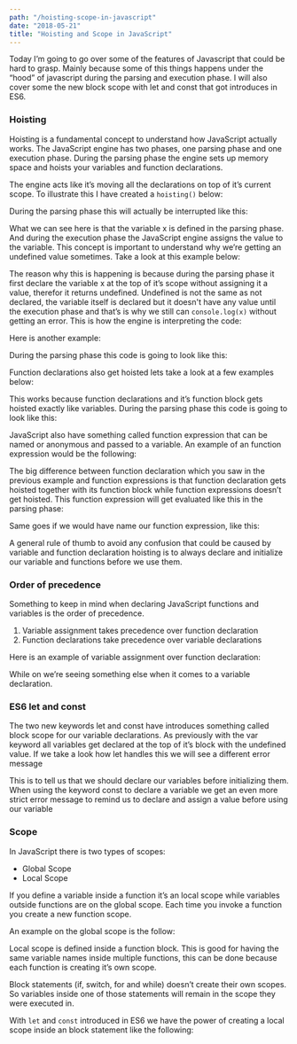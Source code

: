 ```yaml
---
path: "/hoisting-scope-in-javascript"
date: "2018-05-21"
title: "Hoisting and Scope in JavaScript"
---
```


Today I’m going to go over some of the features of Javascript that could be hard to grasp. Mainly because some of this things happens under the “hood” of javascript during the parsing and execution phase. I will also cover some the new block scope with let and const that got introduces in ES6.


### Hoisting

Hoisting is a fundamental concept to understand how JavaScript actually works. The JavaScript engine has two phases, one parsing phase and one execution phase. During the parsing phase the engine sets up memory space and hoists your variables and function declarations.

The engine acts like it’s moving all the declarations on top of it’s current scope. To illustrate this I have created a `hoisting()` below:

<script src="https://gist.github.com/scarsam/4b8aad8b77a4f06d49e5b92c3f0aaae1.js"></script>

During the parsing phase this will actually be interrupted like this:

<script src="https://gist.github.com/scarsam/ef78250363407ffda5bd30ce1149c08d.js"></script>

What we can see here is that the variable x is defined in the parsing phase. And during the execution phase the JavaScript engine assigns the value to the variable. This concept is important to understand why we’re getting an undefined value sometimes. Take a look at this example below:

<script src="https://gist.github.com/scarsam/2a8108277b7becdace4907daf1dec4b8.js"></script>

The reason why this is happening is because during the parsing phase it first declare the variable x at the top of it’s scope without assigning it a value, therefor it returns undefined. Undefined is not the same as not declared, the variable itself is declared but it doesn't have any value until the execution phase and that’s is why we still can `console.log(x)` without getting an error. This is how the engine is interpreting the code:

<script src="https://gist.github.com/scarsam/49cd7f3602ed817953858beee40a5e92.js"></script>

Here is another example:

<script src="https://gist.github.com/scarsam/66b86d7363d412d45948eb7883e47358.js"></script>

During the parsing phase this code is going to look like this:

<script src="https://gist.github.com/scarsam/555570a85b6403fd0a15154ad3cd17dd.js"></script>

Function declarations also get hoisted lets take a look at a few examples below:

<script src="https://gist.github.com/scarsam/cab142fa8d4b5725eac3ae22c72f9dfb.js"></script>

This works because function declarations and it’s function block gets hoisted exactly like variables. During the parsing phase this code is going to look like this:

<script src="https://gist.github.com/scarsam/4b7e6d637ed1ed6516fa86043bb925b7.js"></script>

JavaScript also have something called function expression that can be named or anonymous and passed to a variable. An example of an function expression would be the following:

<script src="https://gist.github.com/scarsam/6cf1ad8e0b6cc1d3b2bb33499a61dc27.js"></script>

The big difference between function declaration which you saw in the previous example and function expressions is that function declaration gets hoisted together with its function block while function expressions doesn’t get hoisted. This function expression will get evaluated like this in the parsing phase:

<script src="https://gist.github.com/scarsam/5fafc0063ebcf2ba655281e0eacca171.js"></script>

Same goes if we would have name our function expression, like this:

<script src="https://gist.github.com/scarsam/cb7b18fbd450fa05b2cdd31f16d297c6.js"></script>

A general rule of thumb to avoid any confusion that could be caused by variable and function declaration hoisting is to always declare and initialize our variable and functions before we use them.

### Order of precedence

Something to keep in mind when declaring JavaScript functions and variables is the order of precedence.

1. Variable assignment takes precedence over function declaration
2. Function declarations take precedence over variable declarations

Here is an example of variable assignment over function declaration:

<script src="https://gist.github.com/scarsam/e8394626b4548119462fc61460d3e596.js"></script>

While on we’re seeing something else when it comes to a variable declaration.

<script src="https://gist.github.com/scarsam/ed8b937bf4698f1bee8965c7a776f4c4.js"></script>

### ES6 let and const

The two new keywords let and const have introduces something called block scope for our variable declarations. As previously with the var keyword all variables get declared at the top of it’s block with the undefined value. If we take a look how let handles this we will see a different error message

<script src="https://gist.github.com/scarsam/b637cee591132819afffb041433120e9.js"></script>

This is to tell us that we should declare our variables before initializing them. When using the keyword const to declare a variable we get an even more strict error message to remind us to declare and assign a value before using our variable

<script src="https://gist.github.com/scarsam/284c54ee6e0f1a58d779427bbb6d5df4.js"></script>

### Scope

In JavaScript there is two types of scopes:

- Global Scope
- Local Scope

If you define a variable inside a function it’s an local scope while variables outside functions are on the global scope. Each time you invoke a function you create a new function scope.

An example on the global scope is the follow:

<script src="https://gist.github.com/scarsam/c549464c48e77363e5f14a3fb7518f84.js"></script>

Local scope is defined inside a function block. This is good for having the same variable names inside multiple functions, this can be done because each function is creating it’s own scope.

<script src="https://gist.github.com/scarsam/0b75498fccb8cc2cc2af24d7de34d772.js"></script>

Block statements (if, switch, for and while) doesn’t create their own scopes. So variables inside one of those statements will remain in the scope they were executed in.

<script src="https://gist.github.com/scarsam/8bcd2588d6e53c0740d3df775999f581.js"></script>

With `let` and `const` introduced in ES6 we have the power of creating a local scope inside an block statement like the following:

<script src="https://gist.github.com/scarsam/c28e96dc15986eaf8674eb0bd39b5687.js"></script>


